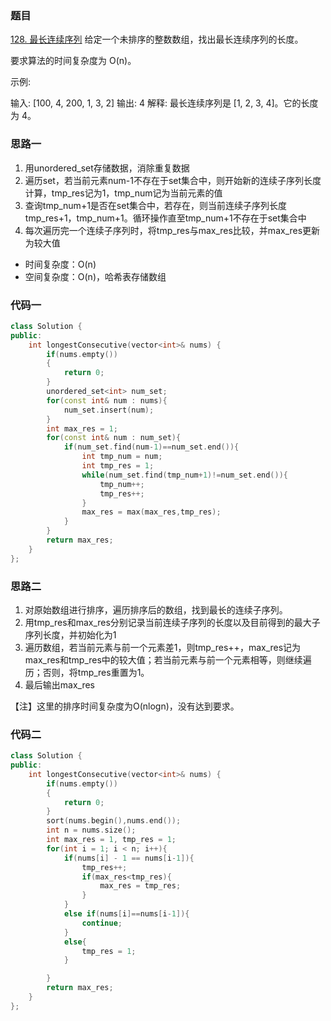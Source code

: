 ### 题目
[128. 最长连续序列](https://leetcode-cn.com/problems/longest-consecutive-sequence/)
给定一个未排序的整数数组，找出最长连续序列的长度。

要求算法的时间复杂度为 O(n)。

示例:

输入: [100, 4, 200, 1, 3, 2]
输出: 4
解释: 最长连续序列是 [1, 2, 3, 4]。它的长度为 4。

### 思路一
1. 用unordered_set存储数据，消除重复数据
2. 遍历set，若当前元素num-1不存在于set集合中，则开始新的连续子序列长度计算，tmp_res记为1，tmp_num记为当前元素的值
3. 查询tmp_num+1是否在set集合中，若存在，则当前连续子序列长度tmp_res+1，tmp_num+1。循环操作直至tmp_num+1不存在于set集合中
4. 每次遍历完一个连续子序列时，将tmp_res与max_res比较，并max_res更新为较大值
- 时间复杂度：O(n)
- 空间复杂度：O(n)，哈希表存储数组

### 代码一
```c++
class Solution {
public:
    int longestConsecutive(vector<int>& nums) {
        if(nums.empty())
        {
            return 0;
        }
        unordered_set<int> num_set;
        for(const int& num : nums){
            num_set.insert(num);
        }
        int max_res = 1;
        for(const int& num : num_set){
            if(num_set.find(num-1)==num_set.end()){
                int tmp_num = num;
                int tmp_res = 1;
                while(num_set.find(tmp_num+1)!=num_set.end()){
                    tmp_num++;
                    tmp_res++;
                }
                max_res = max(max_res,tmp_res);
            }
        }
        return max_res;
    }
};
```


### 思路二
1. 对原始数组进行排序，遍历排序后的数组，找到最长的连续子序列。
2. 用tmp_res和max_res分别记录当前连续子序列的长度以及目前得到的最大子序列长度，并初始化为1
3. 遍历数组，若当前元素与前一个元素差1，则tmp_res++，max_res记为max_res和tmp_res中的较大值；若当前元素与前一个元素相等，则继续遍历；否则，将tmp_res重置为1。
4. 最后输出max_res

【注】这里的排序时间复杂度为O(nlogn)，没有达到要求。

### 代码二
```c++
class Solution {
public:
    int longestConsecutive(vector<int>& nums) {
        if(nums.empty())
        {
            return 0;
        }
        sort(nums.begin(),nums.end());
        int n = nums.size();
        int max_res = 1, tmp_res = 1;
        for(int i = 1; i < n; i++){
            if(nums[i] - 1 == nums[i-1]){
                tmp_res++;
                if(max_res<tmp_res){
                    max_res = tmp_res;
                }
            }
            else if(nums[i]==nums[i-1]){
                continue;
            }
            else{
                tmp_res = 1;
            }

        }
        return max_res;
    }
};
```

